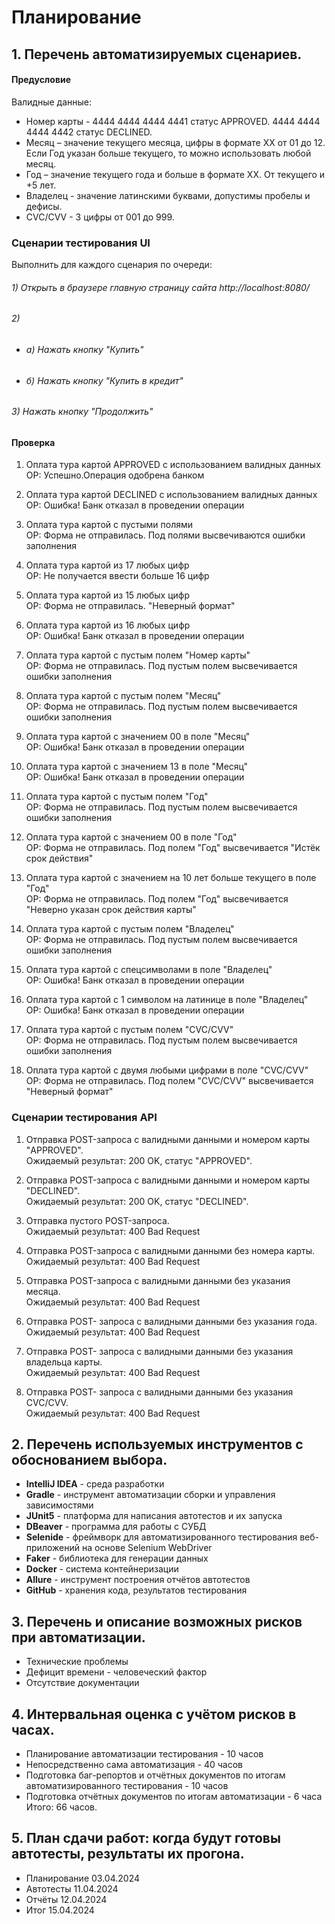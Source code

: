 # Планирование
## 1. Перечень автоматизируемых сценариев.
#### Предусловие
Валидные данные:
- Номер карты - 4444 4444 4444 4441 статус APPROVED. 4444 4444 4444 4442 статус DECLINED.
- Месяц – значение текущего месяца, цифры в формате ХХ от 01 до 12. Если Год указан больше текущего, то можно использовать любой месяц.
- Год – значение текущего года и больше в формате ХХ. От текущего и +5 лет.
- Владелец - значение латинскими буквами, допустимы пробелы и дефисы.
- CVC/CVV - 3 цифры от 001 до 999.

### Сценарии тестирования UI
Выполнить для каждого сценария по очереди:
###### 1) Открыть в браузере главную страницу сайта http://localhost:8080/
###### 2) 
* ######  а) Нажать кнопку "Купить"
* ######  б) Нажать кнопку "Купить в кредит"
###### 3) Нажать кнопку "Продолжить"

#### Проверка
1. Оплата тура картой APPROVED с использованием валидных данных   
ОР: Успешно.Операция одобрена банком

2. Оплата тура картой DECLINED с использованием валидных данных  
ОР: Ошибка! Банк отказал в проведении операции
  
3. Оплата тура картой с пустыми полями   
ОР: Форма не отправилась. Под полями высвечиваются ошибки заполнения

4. Оплата тура картой из 17 любых цифр  
ОР: Не получается ввести больше 16 цифр

5. Оплата тура картой из 15 любых цифр   
ОР: Форма не отправилась. "Неверный формат"

6. Оплата тура картой из 16 любых цифр   
ОР: Ошибка! Банк отказал в проведении операции

7. Оплата тура картой с пустым полем "Номер карты"   
ОР: Форма не отправилась. Под пустым полем высвечивается ошибки заполнения

8. Оплата тура картой с пустым полем "Месяц"   
ОР: Форма не отправилась. Под пустым полем высвечивается ошибки заполнения

9. Оплата тура картой с значением 00 в поле "Месяц"   
ОР: Ошибка! Банк отказал в проведении операции

10. Оплата тура картой с значением 13 в поле "Месяц"    
ОР: Ошибка! Банк отказал в проведении операции

11. Оплата тура картой с пустым полем "Год"    
ОР: Форма не отправилась. Под пустым полем высвечивается ошибки заполнения

12. Оплата тура картой с значением 00 в поле "Год"   
ОР: Форма не отправилась. Под полем "Год" высвечивается "Истёк срок действия"

13. Оплата тура картой с значением на 10 лет больше текущего в поле "Год"   
ОР: Форма не отправилась. Под полем "Год" высвечивается "Неверно указан срок действия карты"

14. Оплата тура картой с пустым полем "Владелец"   
ОР: Форма не отправилась. Под пустым полем высвечивается ошибки заполнения

15. Оплата тура картой с спецсимволами в поле "Владелец"   
ОР: Ошибка! Банк отказал в проведении операции

16. Оплата тура картой с 1 символом на латинице в поле "Владелец"   
ОР: Ошибка! Банк отказал в проведении операции

17. Оплата тура картой с пустым полем "CVC/CVV"   
ОР: Форма не отправилась. Под пустым полем высвечивается ошибки заполнения

18. Оплата тура картой с двумя любыми цифрами в поле "CVC/CVV"  
ОР: Форма не отправилась. Под полем "CVC/CVV" высвечивается "Неверный формат"

### Сценарии тестирования API
1. Отправка POST-запроса с валидными данными и номером карты "APPROVED".  
Ожидаемый результат: 200 OK, статус "APPROVED".

2. Отправка POST-запроса с валидными данными и номером карты "DECLINED".   
Ожидаемый результат: 200 OK, статус "DECLINED".

3. Отправка пустого POST-запроса.   
Ожидаемый результат: 400 Bad Request 

4. Отправка POST-запроса с валидными данными без номера карты.  
Ожидаемый результат: 400 Bad Request

5. Отправка POST-запроса с валидными данными без указания месяца.   
Ожидаемый результат: 400 Bad Request

6. Отправка POST- запроса с валидными данными без указания года.   
Ожидаемый результат: 400 Bad Request 

7. Отправка POST- запроса с валидными данными без указания владельца карты.  
Ожидаемый результат: 400 Bad Request 
8. Отправка POST- запроса с валидными данными без указания CVC/CVV.  
Ожидаемый результат: 400 Bad Request

## 2. Перечень используемых инструментов с обоснованием выбора.

- **IntelliJ IDEA** - среда разработки
- **Gradle** - инструмент автоматизации сборки и управления зависимостями
- **JUnit5** - платформа для написания автотестов и их запуска
- **DBeaver** - программа для работы с СУБД
- **Selenide** - фреймворк для автоматизированного тестирования веб-приложений на основе Selenium WebDriver
- **Faker** - библиотека для генерации данных
- **Docker** - система контейнеризации
- **Allure** - инструмент построения отчётов автотестов
- **GitHub** - хранения кода, результатов тестирования

## 3. Перечень и описание возможных рисков при автоматизации.

- Технические проблемы
- Дефицит времени - человеческий фактор
- Отсутствие документации

## 4. Интервальная оценка с учётом рисков в часах.

- Планирование автоматизации тестирования - 10 часов
- Непосредственно сама автоматизация - 40 часов
- Подготовка баг-репортов и отчётных документов по итогам
  автоматизированного тестирования - 10 часов
- Подготовка отчётных документов по итогам автоматизации - 6 часа
Итого: 66 часов.

## 5. План сдачи работ: когда будут готовы автотесты, результаты их прогона.
- Планирование 03.04.2024
- Автотесты 11.04.2024
- Отчёты 12.04.2024
- Итог 15.04.2024